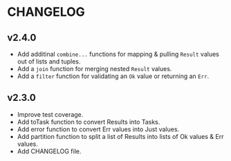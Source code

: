# CHANGELOG

## v2.4.0

* Add additinal `combine...` functions for mapping & pulling `Result` values
  out of lists and tuples.
* Add a `join` function for merging nested `Result` values.
* Add a `filter` function for validating an `Ok` value or returning an `Err`.


## v2.3.0

* Improve test coverage.
* Add toTask function to convert Results into Tasks.
* Add error function to convert Err values into Just values.
* Add partition function to split a list of Results into lists of Ok values &
  Err values.
* Add CHANGELOG file.
